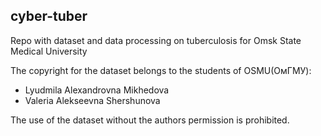 ## cyber-tuber
Repo with dataset and data processing on tuberculosis for Omsk State Medical University

The copyright for the dataset belongs to the students of OSMU(ОмГМУ):
- Lyudmila Alexandrovna Mikhedova
- Valeria Alekseevna Shershunova

The use of the dataset without the authors permission is prohibited.
